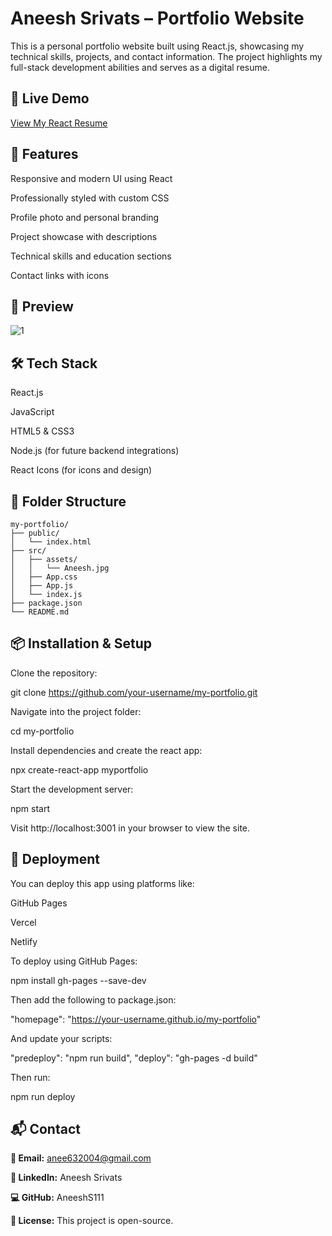 # Aneesh Srivats – Portfolio Website
This is a personal portfolio website built using React.js, showcasing my technical skills, projects, and contact information. The project highlights my full-stack development abilities and serves as a digital resume.

## 🎥 Live Demo

[View My React Resume](https://AneeshS111.github.io/Resume-using-React.js/)


## 🚀 Features
Responsive and modern UI using React

Professionally styled with custom CSS

Profile photo and personal branding

Project showcase with descriptions

Technical skills and education sections

Contact links with icons

## 📸 Preview

![1](https://github.com/user-attachments/assets/1a8b37e0-9d71-441d-8171-a30d8b5eeedf)

## 🛠️ Tech Stack
React.js

JavaScript

HTML5 & CSS3

Node.js (for future backend integrations)

React Icons (for icons and design)

## 📂 Folder Structure
```
my-portfolio/
├── public/
│   └── index.html
├── src/
│   ├── assets/
│   │   └── Aneesh.jpg
│   ├── App.css
│   ├── App.js
│   └── index.js
├── package.json
└── README.md
```
## 📦 Installation & Setup
Clone the repository:

git clone https://github.com/your-username/my-portfolio.git

Navigate into the project folder:

cd my-portfolio

Install dependencies and create the react app:

npx create-react-app myportfolio

Start the development server:

npm start

Visit http://localhost:3001 in your browser to view the site.

## 🔧 Deployment
You can deploy this app using platforms like:

GitHub Pages

Vercel

Netlify

To deploy using GitHub Pages:

npm install gh-pages --save-dev

Then add the following to package.json:

"homepage": "https://your-username.github.io/my-portfolio"

And update your scripts:

"predeploy": "npm run build",
"deploy": "gh-pages -d build"

Then run:

npm run deploy

## 📬 Contact

**📧 Email:** anee632004@gmail.com

**🔗 LinkedIn:** Aneesh Srivats

**💻 GitHub:** AneeshS111

**📝 License:** This project is open-source.

